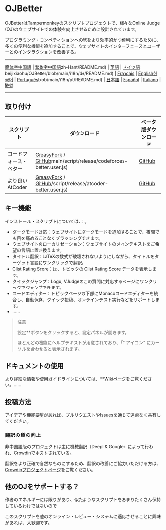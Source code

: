 # OJBetter

OJBetterはTampermonkeyのスクリプトプロジェクトで、様々なOnline Judge (OJ)のウェブサイトでの体験を向上させるために設計されています。

プログラミング・コンペティションへの旅をより効率的かつ便利にするために、多くの便利な機能を追加することで、ウェブサイトのインターフェースとユーザーとのインタラクションを改善する。

------

[簡体字中国語](https://github.com/beijixiaohu/OJBetter/blob/main/README.md) | [繁体字中国語](https://github.com/beijixiaohu/OJBetter/blob/main/i18n/)zh-Hant/README.md) | [英語](https://github.com/beijixiaohu/OJBetter/blob/main/i18n/en/README.md) | [ドイツ語](https://github.com/)beijixiaohu/OJBetter/blob/main/i18n/de/README.md) | [Français](https://github.com/beijixiaohu/OJBetter/blob/main/i18n/fr/README.md) | [English](https://github.com/beijixiaohu/OJBetter/blob/main/i18n/fr/README.md)[한국어](https://github.com/beijixiaohu/OJBetter/blob/main/i18n/ko/README.md) | [Português](https://github.com/beijixiaohu/OJBetter/)blob/main/i18n/pt/README.md) | [日本語](https://github.com/beijixiaohu/OJBetter/blob/main/i18n/ja/README.md) | [Español](https://github.com/beijixiaohu/OJBetter/blob/main/i18n/es/README.md) | [Italiano](https://github.com/beijixiaohu/OJBetter/blob/main/i18n/it/README.md) | [हिन्दी](https://github.com/beijixiaohu/OJBetter/blob/main/i18n/hi/README.md)

------

## 取り付け

| スクリプト       | ダウンロード                                                                                                                                                                                                             | ベータ版ダウンロード                                                                                      |
| ----------- | ------------------------------------------------------------------------------------------------------------------------------------------------------------------------------------------------------------------ | ----------------------------------------------------------------------------------------------- |
| コードフォース・ベター | [GreasyFork](https://greasyfork.org/zh-CN/scripts/465777-codeforces-better) / [GitHub](https://github.com/beijixiaohu/OJBetter/raw/)main/script/release/codeforces-better.user.js) | [GitHub](https://github.com/beijixiaohu/OJBetter/raw/main/script/dev/codeforces-better.user.js) |
| より良いAtCoder | [GreasyFork](https://greasyfork.org/zh-CN/scripts/471106-atcoder-better) / [GitHub](https://github.com/beijixiaohu/OJBetter/raw/main)/script/release/atcoder-better.user.js)       | [GitHub](https://github.com/beijixiaohu/OJBetter/raw/main/script/dev/atcoder-better.user.js)    |

## キー機能

インストール・スクリプトについては、：。

- ダークモード対応：ウェブサイトにダークモードを追加することで、夜間でも目を痛めることなくブラッシングできます。
- ウェブサイトのローカリゼーション：ウェブサイトのメインテキストをご希望の言語に置き換えます。
- タイトル翻訳：LaTeXの数式が破壊されないようにしながら、タイトルをターゲット言語にワンクリックで翻訳。
- Clist Rating Score：は、トピックの Clist Rating Score データを表示します。
- クイックジャンプ：Logu, VJudgeのこの質問に対応するページにワンクリックでジャンプできます。
- コードエディター：トピックページの下部にMonacoコードエディターを統合し、自動保存、クイック投稿、オンラインテスト実行などをサポートします。
- ……

> 注意
>
> 設定\*\*ボタンをクリックすると、設定パネルが開きます。
>
> ほとんどの機能にヘルプテキストが用意されており、「? アイコン" にカーソルを合わせると表示されます。

## ドキュメントの使用

より詳細な情報や使用ガイドラインについては、\*\*[Wikiページ](https://github.com/beijixiaohu/OJBetter/wiki)をご覧ください。……

## 投稿方法

アイデアや機能要望があれば、プルリクエストやIssuesを通じて遠慮なく共有してください。

### 翻訳の質の向上

非中国語版のプロジェクトは主に機械翻訳（Deepl & Google）によって行われ、Crowdinでホストされている。

翻訳をより正確で自然なものにするため、翻訳の改善にご協力いただける方は、[Crowdinプロジェクトページ](https://zh.crowdin.com/project/codeforcesbetter)をご覧ください。

## 他のOJをサポートする？

作者のエネルギーには限りがあり、似たようなスクリプトをあまりたくさん保持しているわけではないので

このスクリプトを他のオンライン・レビュー・システムに適応させることに興味があれば、大歓迎です。